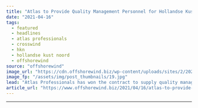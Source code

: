 ```yaml
---
title: "Atlas to Provide Quality Management Personnel for Hollandse Kust Noord"
date: "2021-04-16"
tags: 
  - featured
  - headlines
  - atlas professionals
  - crosswind
  - hkn
  - hollandse kust noord
  - offshorewind
source: "offshorewind"
image_url: "https://cdn.offshorewind.biz/wp-content/uploads/sites/2/2021/04/16145003/Atlas-to-Provide-Quality-Management-Personnel-for-Hollandse-Kust-Noord.jpg"
image_fp: "/assets/img/post_thumbnails/19.jpg"
lead: "Atlas Professionals has won the contract to supply quality management personnel for the Hollandse"
article_url: "https://www.offshorewind.biz/2021/04/16/atlas-to-provide-quality-management-personnel-for-hollandse-kust-noord/"
---
```


---
